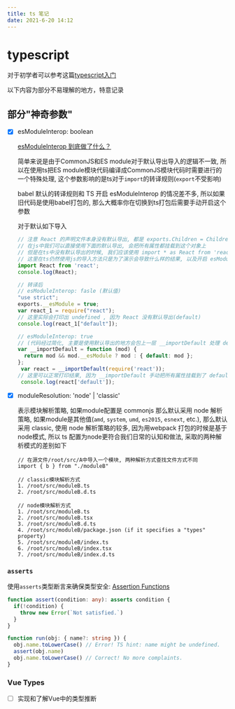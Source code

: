 ```yaml
---
title: ts 笔记
date: 2021-6-20 14:12
---
```


# typescript

对于初学者可以参考这篇[typescript入门](/typescript-guide)

以下内容为部分不易理解的地方，特意记录

## 部分"神奇参数"

- [x] esModuleInterop: boolean

  [esModuleInterop 到底做了什么？](https://zhuanlan.zhihu.com/p/148081795)

  简单来说是由于CommonJS和ES module对于默认导出导入的逻辑不一致, 所以在使用ts把ES module模块代码编译成CommonJS模块代码时需要进行的一个特殊处理, 这个参数影响的是ts对于`import`的转译规则(`export`不受影响)

  babel 默认的转译规则和 TS 开启 esModuleInterop 的情况差不多, 所以如果旧代码是使用babel打包的, 那么大概率你在切换到ts打包后需要手动开启这个参数

  对于默认如下导入

  ```ts
  // 注意 React 的声明文件本身没有默认导出, 都是 exports.Children = Children 这样的导出方式
  // 在js中我们可以直接使用下面的默认导出, 会把所有属性都挂载到这个对象上
  // 但是在ts中没有默认导出的时候, 我们应该使用 import * as React from 'react' 的方法来达到js中同样的效果
  // 这里在ts仍然使用js的导入方法只是为了演示会导致什么样的结果, 以及开启 esModuleInterop 参数后就可以"修复"这种行为
  import React from 'react';
  console.log(React);

  // 转译后
  // esModuleInterop: fasle (默认值)
  "use strict";
  exports.__esModule = true;
  var react_1 = require("react");
  // 这里实际会打印出 undefined , 因为 React 没有默认导出(default)
  console.log(react_1["default"]);

  // esModuleInterop: true
  // (代码经过简化, 主要是使用默认导出的地方会包上一层 __importDefault 处理 default 属性的调用)
  var __importDefault = function (mod) {
    return mod && mod.__esModule ? mod : { default: mod };
  };
   var react = __importDefault(require('react'));
  // 这里可以正常打印结果, 因为 __importDefault 手动把所有属性挂载到了 default 上达到了babel一样的效果
   console.log(react['default']);
  ```

- [x] moduleResolution: 'node' | 'classic'

  表示模块解析策略, 如果module配置是 commonjs 那么默认采用 node 解析策略, 如果module是其他值(`amd`, `system`, `umd`, `es2015`, `esnext`, etc.), 那么默认采用 classic, 使用 node 解析策略的较多, 因为用webpack 打包的时候是基于node模式, 所以 ts 配置为node更符合我们日常的认知和做法, 采取的两种解析模式的差别如下

  ```
  // 在源文件/root/src/A中导入一个模块, 两种解析方式查找文件方式不同
  import { b } from "./moduleB"

  // classic模块解析方式
  1. /root/src/moduleB.ts
  2. /root/src/moduleB.d.ts

  // node模块解析方式
  1. /root/src/moduleB.ts
  2. /root/src/moduleB.tsx
  3. /root/src/moduleB.d.ts
  4. /root/src/moduleB/package.json (if it specifies a "types" property)
  5. /root/src/moduleB/index.ts
  6. /root/src/moduleB/index.tsx
  7. /root/src/moduleB/index.d.ts
  ```

### `asserts`

使用`asserts`类型断言来确保类型安全: [Assertion Functions](https://www.typescriptlang.org/docs/handbook/release-notes/typescript-3-7.html#assertion-functions)

```ts
function assert(condition: any): asserts condition {
  if(!condition) {
    throw new Error(`Not satisfied.`)
  }
}

function run(obj: { name?: string }) {
  obj.name.toLowerCase() // Error! TS hint: name might be undefined.
  assert(obj.name)
  obj.name.toLowerCase() // Correct! No more complaints.
}
```

### Vue Types

- [ ] 实现和了解Vue中的类型推断